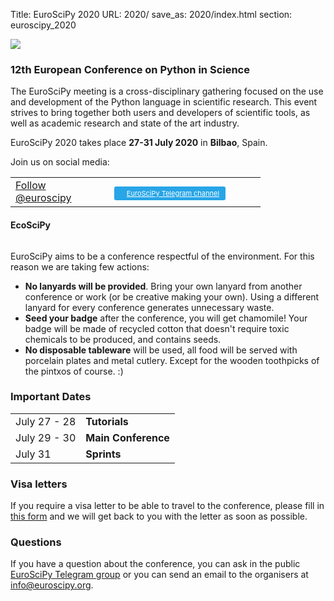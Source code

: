 Title: EuroSciPy 2020
URL: 2020/
save_as: 2020/index.html
section: euroscipy_2020

![](../static/2020/bilbao.jpeg)

### 12th European Conference on Python in Science

The EuroSciPy meeting is a cross-disciplinary gathering focused on the use and development
of the Python language in scientific research. This event strives to bring together both
users and developers of scientific tools, as well as academic research and state of the art
industry.

EuroSciPy 2020 takes place **27-31 July 2020** in **Bilbao**, Spain.

Join us on social media:

<table style="width: 400px;">
  <tr>
  <td style="width: 150px">
<a href="https://twitter.com/euroscipy?ref_src=twsrc%5Etfw" class="twitter-follow-button" data-show-count="false">Follow @euroscipy</a>
<script async src="https://platform.twitter.com/widgets.js" charset="utf-8"></script>
  </td>
  <td style="width: 250px; padding-top: 8px;">
  <a target="_blank" href="https://t.me/euroscipy" style=" background-image: url(../static/2020/telegram.ico); background-repeat: no-repeat; background-color: #27a5e7; background-position: 3px 2px; color: white; height: 20; font-size: 11px; padding: 4px 10px 4px 20px; border-radius: 3px;">EuroSciPy Telegram channel</a>
  </td>
</table>

<div id="ecoscipy">
    <h4><img alt="" src="../static/2020/recycle.png"/>EcoSciPy</h4>
    <a href="../static/2020/seed_badge.png" target="_blank">
        <img class="photo" alt="" src="../static/2020/seed_badge.png"/>
    </a>
    <p>
        EuroSciPy aims to be a conference respectful of the environment. For this reason we
        are taking few actions:
    </p>
    <ul>
        <li>
            <b>No lanyards will be provided</b>. Bring your own lanyard from another conference or work
            (or be creative making your own).
            Using a different lanyard for every conference generates unnecessary waste.
        </li>
        <li>
            <b>Seed your badge</b> after the conference, you will get chamomile!
            Your badge will be made of recycled cotton that doesn't require toxic chemicals to be produced,
            and contains seeds.
        </li>
        <li>
            <b>No disposable tableware</b> will be used, all food will be served with
            porcelain plates and metal cutlery. Except for the wooden toothpicks of the pintxos of course. :)
        </li>
    </ul>
</div>

### Important Dates

|              |                                                                                   |
|--------------|-----------------------------------------------------------------------------------|
| July 27 - 28 | **Tutorials**                                                                     |
| July 29 - 30 | **Main Conference**                                                               |
| July 31      | **Sprints**                                                                       |


### Visa letters<a name="visa"></a>

If you require a visa letter to be able to travel to the conference, please fill in
[this form](https://forms.gle/6VcSPh5sMSzNtJap9) and we will get back to you with the letter as soon as possible.

### Questions <a name="questions"></a>

If you have a question about the conference, you can ask in the public
[EuroSciPy Telegram group](https://t.me/euroscipy) or you can send an email
to the organisers at <a href="info@euroscipy.org">info@euroscipy.org</a>.

